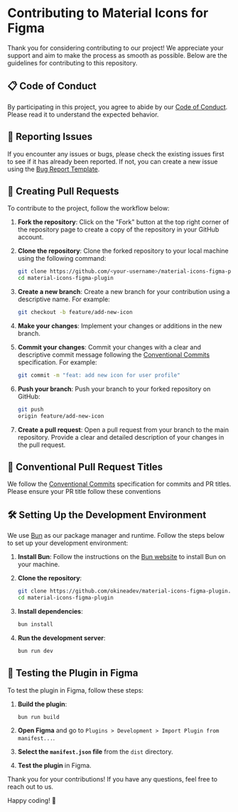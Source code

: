 # Contributing to Material Icons for Figma

Thank you for considering contributing to our project! We appreciate your support and aim to make the process as smooth as possible. Below are the guidelines for contributing to this repository.

## 📋 Code of Conduct

By participating in this project, you agree to abide by our [Code of Conduct](CODE_OF_CONDUCT.md). Please read it to understand the expected behavior.

## 🐛 Reporting Issues

If you encounter any issues or bugs, please check the existing issues first to see if it has already been reported. If not, you can create a new issue using the [Bug Report Template](https://github.com/okineadev/material-icons-figma-plugin/issues/new?template=bug-report.yml).

## 🚀 Creating Pull Requests

To contribute to the project, follow the workflow below:

1. **Fork the repository**: Click on the "Fork" button at the top right corner of the repository page to create a copy of the repository in your GitHub account.
2. **Clone the repository**: Clone the forked repository to your local machine using the following command:

   ```sh
   git clone https://github.com/<your-username>/material-icons-figma-plugin.git
   cd material-icons-figma-plugin
   ```

3. **Create a new branch**: Create a new branch for your contribution using a descriptive name. For example:

   ```sh
   git checkout -b feature/add-new-icon
   ```

4. **Make your changes**: Implement your changes or additions in the new branch.
5. **Commit your changes**: Commit your changes with a clear and descriptive commit message following the [Conventional Commits](https://www.conventionalcommits.org/en/v1.0.0/) specification. For example:

   ```sh
   git commit -m "feat: add new icon for user profile"
   ```

6. **Push your branch**: Push your branch to your forked repository on GitHub:

   ```sh
   git push
   origin feature/add-new-icon
   ```

7. **Create a pull request**: Open a pull request from your branch to the main repository. Provide a clear and detailed description of your changes in the pull request.

## 📝 Conventional Pull Request Titles

We follow the [Conventional Commits](https://www.conventionalcommits.org/en/v1.0.0/) specification for commits and PR titles. Please ensure your PR title follow these conventions

## 🛠️ Setting Up the Development Environment

We use [Bun](https://bun.sh/) as our package manager and runtime. Follow the steps below to set up your development environment:

1. **Install Bun**: Follow the instructions on the [Bun website](https://bun.sh/docs/installation) to install Bun on your machine.
2. **Clone the repository**:

   ```sh
   git clone https://github.com/okineadev/material-icons-figma-plugin.git
   cd material-icons-figma-plugin
   ```

3. **Install dependencies**:

   ```sh
   bun install
   ```

4. **Run the development server**:

   ```sh
   bun run dev
   ```

## 🧩 Testing the Plugin in Figma

To test the plugin in Figma, follow these steps:

1. **Build the plugin**:

   ```sh
   bun run build
   ```

2. **Open Figma** and go to `Plugins > Development > Import Plugin from manifest...`.
3. **Select the `manifest.json` file** from the `dist` directory.
4. **Test the plugin** in Figma.

Thank you for your contributions! If you have any questions, feel free to reach out to us.

Happy coding! 🎉
